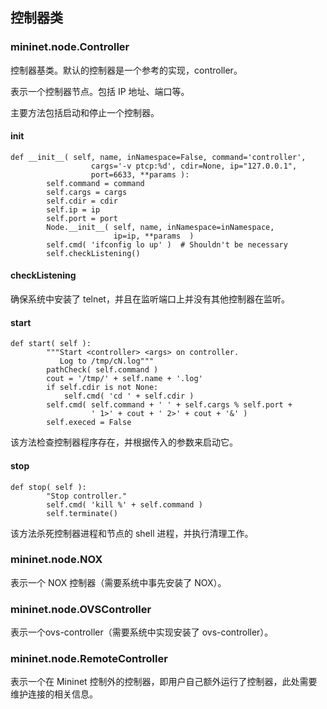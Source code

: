 ## 控制器类
### mininet.node.Controller
控制器基类。默认的控制器是一个参考的实现，controller。

表示一个控制器节点。包括 IP 地址、端口等。

主要方法包括启动和停止一个控制器。

#### __init__
```
def __init__( self, name, inNamespace=False, command='controller',
                  cargs='-v ptcp:%d', cdir=None, ip="127.0.0.1",
                  port=6633, **params ):
        self.command = command
        self.cargs = cargs
        self.cdir = cdir
        self.ip = ip
        self.port = port
        Node.__init__( self, name, inNamespace=inNamespace,
                       ip=ip, **params  )
        self.cmd( 'ifconfig lo up' )  # Shouldn't be necessary
        self.checkListening()
```
#### checkListening
确保系统中安装了 telnet，并且在监听端口上并没有其他控制器在监听。

#### start
```
def start( self ):
        """Start <controller> <args> on controller.
           Log to /tmp/cN.log"""
        pathCheck( self.command )
        cout = '/tmp/' + self.name + '.log'
        if self.cdir is not None:
            self.cmd( 'cd ' + self.cdir )
        self.cmd( self.command + ' ' + self.cargs % self.port +
                  ' 1>' + cout + ' 2>' + cout + '&' )
        self.execed = False
```
该方法检查控制器程序存在，并根据传入的参数来启动它。

#### stop
```
def stop( self ):
        "Stop controller."
        self.cmd( 'kill %' + self.command )
        self.terminate()
```
该方法杀死控制器进程和节点的 shell 进程，并执行清理工作。

### mininet.node.NOX
表示一个 NOX 控制器（需要系统中事先安装了 NOX）。

### mininet.node.OVSController
表示一个ovs-controller（需要系统中实现安装了 ovs-controller）。

### mininet.node.RemoteController
表示一个在 Mininet 控制外的控制器，即用户自己额外运行了控制器，此处需要维护连接的相关信息。

